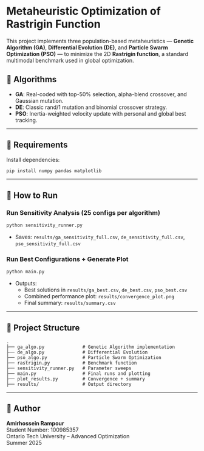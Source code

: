 # Metaheuristic Optimization of Rastrigin Function

This project implements three population-based metaheuristics — **Genetic Algorithm (GA)**, **Differential Evolution (DE)**, and **Particle Swarm Optimization (PSO)** — to minimize the 2D **Rastrigin function**, a standard multimodal benchmark used in global optimization.

## 🚀 Algorithms
- **GA**: Real-coded with top-50% selection, alpha-blend crossover, and Gaussian mutation.
- **DE**: Classic rand/1 mutation and binomial crossover strategy.
- **PSO**: Inertia-weighted velocity update with personal and global best tracking.

---

## 🔧 Requirements

Install dependencies:

```bash
pip install numpy pandas matplotlib
```

---

## 🧪 How to Run

### Run Sensitivity Analysis (25 configs per algorithm)

```bash
python sensitivity_runner.py
```

- Saves: `results/ga_sensitivity_full.csv`, `de_sensitivity_full.csv`, `pso_sensitivity_full.csv`

### Run Best Configurations + Generate Plot

```bash
python main.py
```

- Outputs:
  - Best solutions in `results/ga_best.csv`, `de_best.csv`, `pso_best.csv`
  - Combined performance plot: `results/convergence_plot.png`
  - Final summary: `results/summary.csv`

---

## 📁 Project Structure

```
.
├── ga_algo.py              # Genetic Algorithm implementation
├── de_algo.py              # Differential Evolution
├── pso_algo.py             # Particle Swarm Optimization
├── rastrigin.py            # Benchmark function
├── sensitivity_runner.py   # Parameter sweeps
├── main.py                 # Final runs and plotting
├── plot_results.py         # Convergence + summary
├── results/                # Output directory
```

---

## 📌 Author

**Amirhossein Rampour**  
Student Number: 100985357  
Ontario Tech University – Advanced Optimization  
Summer 2025
